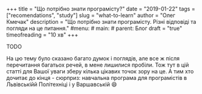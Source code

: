 +++
    title =  "Що потрібно знати програмісту?"
    date = "2019-01-22"
    tags = ["recomendations", "study"]
    slug = "what-to-learn"
    author = "Олег Кмечак"
    description = "Що потрібно знати програмісту. Різні відповіді та погляди на це питання."
    #menu:
    #  main:
    #    parent: Блог
    draft = "true"  
    timeofreading = "10 хв"
+++

TODO

На цю тему було сказано багато думок і поглядів, але все ж після перечитання багатьох речей, в мене лишилися пробіли. Тож тут в цій статті для Вашої уваги зберу кілька цікавих точок зору на це. А тим хто дочитає до кінця - сюрприз: навчальна програма для програмістів в Львівськійй Політехніці і у Варшавській :smile:


